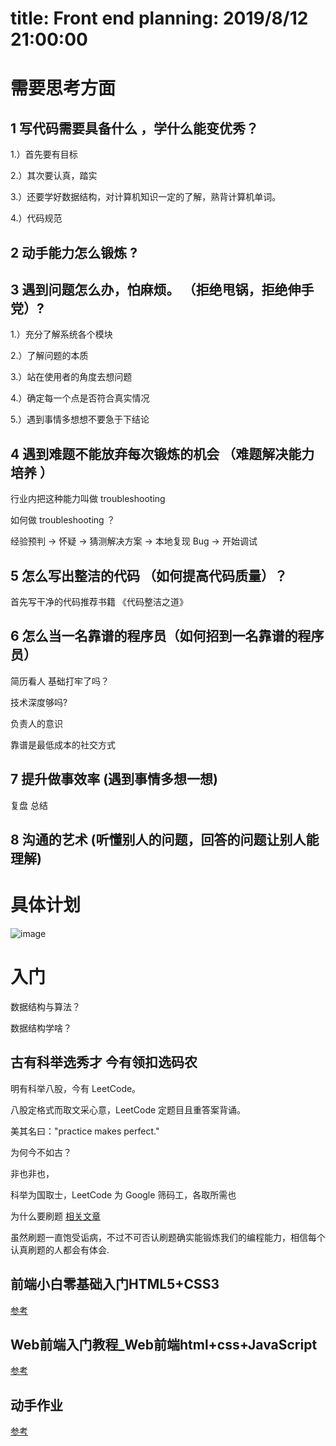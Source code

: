 # title: Front end planning: 2019/8/12 21:00:00
# 需要思考方面

## 1 写代码需要具备什么 ，学什么能变优秀？
1.）首先要有目标

2.）其次要认真，踏实

3.）还要学好数据结构，对计算机知识一定的了解，熟背计算机单词。

4.）代码规范

## 2 动手能力怎么锻炼 ?



## 3 遇到问题怎么办，怕麻烦。 （拒绝甩锅，拒绝伸手党）?

1.）充分了解系统各个模块

2.）了解问题的本质

3.）站在使用者的角度去想问题

4.）确定每一个点是否符合真实情况

5.）遇到事情多想想不要急于下结论

## 4 遇到难题不能放弃每次锻炼的机会 （难题解决能力培养 ）
行业内把这种能力叫做 troubleshooting 

如何做 troubleshooting ？

经验预判 -> 怀疑 -> 猜测解决方案 -> 本地复现 Bug ->  开始调试 

## 5 怎么写出整洁的代码 （如何提高代码质量）？
首先写干净的代码推荐书籍 《代码整洁之道》

## 6 怎么当一名靠谱的程序员（如何招到一名靠谱的程序员）
简历看人 基础打牢了吗？

技术深度够吗?

负责人的意识

靠谱是最低成本的社交方式


## 7 提升做事效率 (遇到事情多想一想)
复盘 总结

## 8 沟通的艺术 (听懂别人的问题，回答的问题让别人能理解)

# 具体计划


![image](https://note.youdao.com/yws/public/resource/97bec620280f231c5741d4134215a143/xmlnote/980C5CCDA1E54D5FB7D5F05F794E584B/555)

# 入门

数据结构与算法？

数据结构学啥？


## 古有科举选秀才  今有领扣选码农
明有科举八股，今有 LeetCode。

八股定格式而取文采心意，LeetCode 定题目且重答案背诵。

美其名曰："practice makes perfect."

为何今不如古？

非也非也，

科举为国取士，LeetCode 为 Google 筛码工，各取所需也


为什么要刷题 
[相关文章](https://www.jianshu.com/p/7bfbaf893a34)

虽然刷题一直饱受诟病，不过不可否认刷题确实能锻炼我们的编程能力，相信每个认真刷题的人都会有体会.

## 前端小白零基础入门HTML5+CSS3
[参考](http://yun.itheima.com/course/602.html)

## Web前端入门教程_Web前端html+css+JavaScript  
[参考](http://yun.itheima.com/course/267.html)

## 动手作业
[参考](https://www.imooc.com/learn/9)















